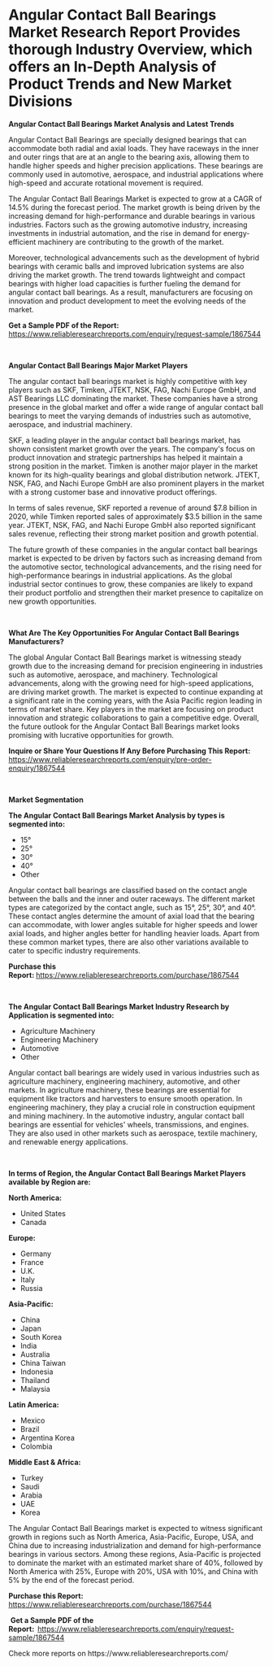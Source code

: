 <p><h1>Angular Contact Ball Bearings Market Research Report Provides thorough Industry Overview, which offers an In-Depth Analysis of Product Trends and New Market Divisions</h1></p><p><strong>Angular Contact Ball Bearings Market Analysis and Latest Trends</strong></p>
<p><p>Angular Contact Ball Bearings are specially designed bearings that can accommodate both radial and axial loads. They have raceways in the inner and outer rings that are at an angle to the bearing axis, allowing them to handle higher speeds and higher precision applications. These bearings are commonly used in automotive, aerospace, and industrial applications where high-speed and accurate rotational movement is required.</p><p>The Angular Contact Ball Bearings Market is expected to grow at a CAGR of 14.5% during the forecast period. The market growth is being driven by the increasing demand for high-performance and durable bearings in various industries. Factors such as the growing automotive industry, increasing investments in industrial automation, and the rise in demand for energy-efficient machinery are contributing to the growth of the market.</p><p>Moreover, technological advancements such as the development of hybrid bearings with ceramic balls and improved lubrication systems are also driving the market growth. The trend towards lightweight and compact bearings with higher load capacities is further fueling the demand for angular contact ball bearings. As a result, manufacturers are focusing on innovation and product development to meet the evolving needs of the market.</p></p>
<p><strong>Get a Sample PDF of the Report:&nbsp;</strong> <a href="https://www.reliableresearchreports.com/enquiry/request-sample/1867544">https://www.reliableresearchreports.com/enquiry/request-sample/1867544</a></p>
<p>&nbsp;</p>
<p><strong>Angular Contact Ball Bearings Major Market Players</strong></p>
<p><p>The angular contact ball bearings market is highly competitive with key players such as SKF, Timken, JTEKT, NSK, FAG, Nachi Europe GmbH, and AST Bearings LLC dominating the market. These companies have a strong presence in the global market and offer a wide range of angular contact ball bearings to meet the varying demands of industries such as automotive, aerospace, and industrial machinery.</p><p>SKF, a leading player in the angular contact ball bearings market, has shown consistent market growth over the years. The company's focus on product innovation and strategic partnerships has helped it maintain a strong position in the market. Timken is another major player in the market known for its high-quality bearings and global distribution network. JTEKT, NSK, FAG, and Nachi Europe GmbH are also prominent players in the market with a strong customer base and innovative product offerings.</p><p>In terms of sales revenue, SKF reported a revenue of around $7.8 billion in 2020, while Timken reported sales of approximately $3.5 billion in the same year. JTEKT, NSK, FAG, and Nachi Europe GmbH also reported significant sales revenue, reflecting their strong market position and growth potential.</p><p>The future growth of these companies in the angular contact ball bearings market is expected to be driven by factors such as increasing demand from the automotive sector, technological advancements, and the rising need for high-performance bearings in industrial applications. As the global industrial sector continues to grow, these companies are likely to expand their product portfolio and strengthen their market presence to capitalize on new growth opportunities.</p></p>
<p>&nbsp;</p>
<p><strong>What Are The Key Opportunities For Angular Contact Ball Bearings Manufacturers?</strong></p>
<p><p>The global Angular Contact Ball Bearings market is witnessing steady growth due to the increasing demand for precision engineering in industries such as automotive, aerospace, and machinery. Technological advancements, along with the growing need for high-speed applications, are driving market growth. The market is expected to continue expanding at a significant rate in the coming years, with the Asia Pacific region leading in terms of market share. Key players in the market are focusing on product innovation and strategic collaborations to gain a competitive edge. Overall, the future outlook for the Angular Contact Ball Bearings market looks promising with lucrative opportunities for growth.</p></p>
<p><strong>Inquire or Share Your Questions If Any Before Purchasing This Report:</strong> <a href="https://www.reliableresearchreports.com/enquiry/pre-order-enquiry/1867544">https://www.reliableresearchreports.com/enquiry/pre-order-enquiry/1867544</a></p>
<p>&nbsp;</p>
<p><strong>Market Segmentation</strong></p>
<p><strong>The Angular Contact Ball Bearings Market Analysis by types is segmented into:</strong></p>
<p><ul><li>15°</li><li>25°</li><li>30°</li><li>40°</li><li>Other</li></ul></p>
<p><p>Angular contact ball bearings are classified based on the contact angle between the balls and the inner and outer raceways. The different market types are categorized by the contact angle, such as 15°, 25°, 30°, and 40°. These contact angles determine the amount of axial load that the bearing can accommodate, with lower angles suitable for higher speeds and lower axial loads, and higher angles better for handling heavier loads. Apart from these common market types, there are also other variations available to cater to specific industry requirements.</p></p>
<p><strong>Purchase this Report:&nbsp;</strong><a href="https://www.reliableresearchreports.com/purchase/1867544">https://www.reliableresearchreports.com/purchase/1867544</a></p>
<p>&nbsp;</p>
<p><strong>The Angular Contact Ball Bearings Market Industry Research by Application is segmented into:</strong></p>
<p><ul><li>Agriculture Machinery</li><li>Engineering Machinery</li><li>Automotive</li><li>Other</li></ul></p>
<p><p>Angular contact ball bearings are widely used in various industries such as agriculture machinery, engineering machinery, automotive, and other markets. In agriculture machinery, these bearings are essential for equipment like tractors and harvesters to ensure smooth operation. In engineering machinery, they play a crucial role in construction equipment and mining machinery. In the automotive industry, angular contact ball bearings are essential for vehicles' wheels, transmissions, and engines. They are also used in other markets such as aerospace, textile machinery, and renewable energy applications.</p></p>
<p>&nbsp;</p>
<p><strong>In terms of Region, the Angular Contact Ball Bearings Market Players available by Region are:</strong></p>
<p>
    <p> <strong> North America: </strong>
        <ul>
            <li>United States</li>
            <li>Canada</li>
        </ul>
        </p> 
    <p> <strong> Europe: </strong>
        <ul>
            <li>Germany</li>
            <li>France</li>
            <li>U.K.</li>
            <li>Italy</li>
            <li>Russia</li>
        </ul>
        </p> 
    <p> <strong> Asia-Pacific: </strong>
        <ul>
            <li>China</li>
            <li>Japan</li>
            <li>South Korea</li>
            <li>India</li>
            <li>Australia</li>
            <li>China Taiwan</li>
            <li>Indonesia</li>
            <li>Thailand</li>
            <li>Malaysia</li>
        </ul>
        </p> 
    <p> <strong> Latin America: </strong>
        <ul>
            <li>Mexico</li>
            <li>Brazil</li>
            <li>Argentina Korea</li>
            <li>Colombia</li>
        </ul>
        </p> 
    <p> <strong> Middle East & Africa: </strong>
        <ul>
            <li>Turkey</li>
            <li>Saudi</li>
            <li>Arabia</li>
            <li>UAE</li>
            <li>Korea</li>
        </ul>
    </p>
    </p>
<p><p>The Angular Contact Ball Bearings market is expected to witness significant growth in regions such as North America, Asia-Pacific, Europe, USA, and China due to increasing industrialization and demand for high-performance bearings in various sectors. Among these regions, Asia-Pacific is projected to dominate the market with an estimated market share of 40%, followed by North America with 25%, Europe with 20%, USA with 10%, and China with 5% by the end of the forecast period.</p></p>
<p><strong>Purchase this Report: </strong><a href="https://www.reliableresearchreports.com/purchase/1867544">https://www.reliableresearchreports.com/purchase/1867544</a></p>
<p>&nbsp;<strong>Get a Sample PDF of the Report:&nbsp;&nbsp;</strong><a href="https://www.reliableresearchreports.com/enquiry/request-sample/1867544">https://www.reliableresearchreports.com/enquiry/request-sample/1867544</a></p>
<p><strong></strong></p>
<p>Check more reports on https://www.reliableresearchreports.com/</p>